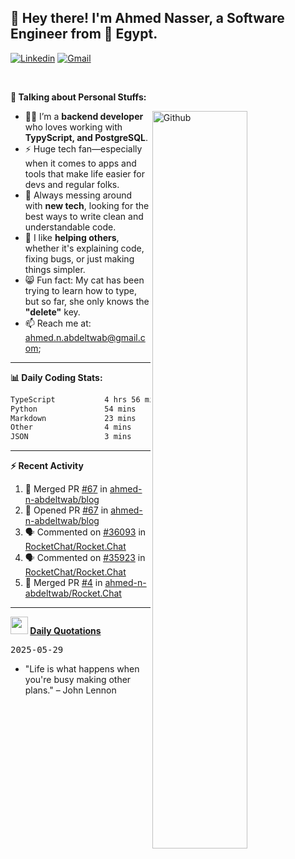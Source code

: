 <!-- Your title -->
## 👋 Hey there! I'm Ahmed Nasser, a Software Engineer from 🚀 Egypt.
<!-- Your badges
You can use the website to generate badges: https://shields.io/
-->

[![Linkedin](https://img.shields.io/badge/-LinkedIn-blue?style=flat&logo=Linkedin&logoColor=white)](https://www.linkedin.com/in/ahmed-n-abdeltwab/)
[![Gmail](https://img.shields.io/badge/-Gmail-c14438?style=flat&logo=Gmail&logoColor=white)](mailto:ahmed.n.abdeltwab+githubProfile1@gmail.com)

&nbsp;

<!-- Talking about you -->
**🚀 Talking about Personal Stuffs:**

<!-- Any image aligned to the right. Beware the width -->
<img width="55%" align="right" alt="Github" src="https://raw.githubusercontent.com/onimur/.github/master/.resources/git-header.svg" />

- 👨‍💻 I’m a **backend developer** who loves working with **TypyScript, and PostgreSQL**.  
- ⚡ Huge tech fan—especially when it comes to apps and tools that make life easier for devs and regular folks.  
- 🌱 Always messing around with **new tech**, looking for the best ways to write clean and understandable code.  
- 🤝 I like **helping others**, whether it's explaining code, fixing bugs, or just making things simpler.  
- 😸 Fun fact: My cat has been trying to learn how to type, but so far, she only knows the **"delete"** key.  
- 📫 Reach me at: [ahmed.n.abdeltwab@gmail.com](mailto:ahmed.n.abdeltwab+githubProfile2@gmail.com);

---

**📊 Daily Coding Stats:**
<!--START_SECTION:waka-->

```txt
TypeScript           4 hrs 56 mins   ███████████████████░░░░░░   76.33 %
Python               54 mins         ███▓░░░░░░░░░░░░░░░░░░░░░   14.12 %
Markdown             23 mins         █▓░░░░░░░░░░░░░░░░░░░░░░░   06.06 %
Other                4 mins          ▒░░░░░░░░░░░░░░░░░░░░░░░░   01.08 %
JSON                 3 mins          ▒░░░░░░░░░░░░░░░░░░░░░░░░   00.85 %
```

<!--END_SECTION:waka-->

---

**:zap: Recent Activity**

<!--START_SECTION:activity-->
1. 🎉 Merged PR [#67](https://github.com/ahmed-n-abdeltwab/blog/pull/67) in [ahmed-n-abdeltwab/blog](https://github.com/ahmed-n-abdeltwab/blog)
2. 💪 Opened PR [#67](https://github.com/ahmed-n-abdeltwab/blog/pull/67) in [ahmed-n-abdeltwab/blog](https://github.com/ahmed-n-abdeltwab/blog)
3. 🗣 Commented on [#36093](https://github.com/RocketChat/Rocket.Chat/pull/36093#issuecomment-2917251377) in [RocketChat/Rocket.Chat](https://github.com/RocketChat/Rocket.Chat)
4. 🗣 Commented on [#35923](https://github.com/RocketChat/Rocket.Chat/issues/35923#issuecomment-2917204876) in [RocketChat/Rocket.Chat](https://github.com/RocketChat/Rocket.Chat)
5. 🎉 Merged PR [#4](https://github.com/ahmed-n-abdeltwab/Rocket.Chat/pull/4) in [ahmed-n-abdeltwab/Rocket.Chat](https://github.com/ahmed-n-abdeltwab/Rocket.Chat)
<!--END_SECTION:activity-->



---

**<img src="https://emojis.slackmojis.com/emojis/images/1621024394/39092/cat-roll.gif?1621024394" width="28" /> <a href="https://github.com/ahmed-n-abdeltwab/ahmed-n-abdeltwab/blob/master/quotations.md"> Daily Quotations</a>**



<kbd>2025-05-29</kbd>

- "Life is what happens when you're busy making other plans." – John Lennon

<!-- Randomly taken from quotations.md -->
